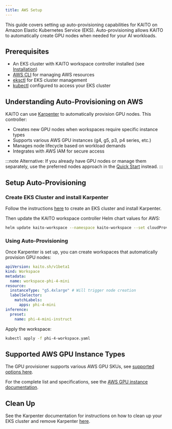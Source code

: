 ```yaml
---
title: AWS Setup
---
```


This guide covers setting up auto-provisioning capabilities for KAITO on Amazon Elastic Kubernetes Service (EKS). Auto-provisioning allows KAITO to automatically create GPU nodes when needed for your AI workloads.

## Prerequisites

- An EKS cluster with KAITO workspace controller installed (see [Installation](installation))
- [AWS CLI](https://docs.aws.amazon.com/cli/latest/userguide/getting-started-install.html) for managing AWS resources
- [eksctl](https://eksctl.io/installation/) for EKS cluster management
- [kubectl](https://kubernetes.io/docs/tasks/tools/) configured to access your EKS cluster

## Understanding Auto-Provisioning on AWS

KAITO can use [Karpenter](https://karpenter.sh/) to automatically provision GPU nodes. This controller:

- Creates new GPU nodes when workspaces require specific instance types
- Supports various AWS GPU instances (g4, g5, p3, p4 series, etc.)
- Manages node lifecycle based on workload demands
- Integrates with AWS IAM for secure access

:::note
Alternative: If you already have GPU nodes or manage them separately, use the preferred nodes approach in the [Quick Start](quick-start) instead.
:::

## Setup Auto-Provisioning

### Create EKS Cluster and install Karpenter

Follow the instructions [here](https://karpenter.sh/docs/getting-started/getting-started-with-karpenter/) to create an EKS cluster and install Karpenter.

Then update the KAITO workspace controller Helm chart values for AWS:

```bash
helm update kaito-workspace --namespace kaito-workspace --set cloudProviderName=aws
```

### Using Auto-Provisioning

Once Karpenter is set up, you can create workspaces that automatically provision GPU nodes:

```yaml title="phi-4-workspace.yaml"
apiVersion: kaito.sh/v1beta1
kind: Workspace
metadata:
  name: workspace-phi-4-mini
resource:
  instanceType: "g5.4xlarge" # Will trigger node creation
  labelSelector:
    matchLabels:
      apps: phi-4-mini
inference:
  preset:
    name: phi-4-mini-instruct
```

Apply the workspace:

```bash
kubectl apply -f phi-4-workspace.yaml
```

## Supported AWS GPU Instance Types

The GPU provisioner supports various AWS GPU SKUs, see [supported options here](https://github.com/kaito-project/kaito/blob/main/pkg/sku/aws_sku_handler.go).

For the complete list and specifications, see the [AWS GPU instance documentation](https://docs.aws.amazon.com/dlami/latest/devguide/gpu.html).

## Clean Up

See the Karpenter documentation for instructions on how to clean up your EKS cluster and remove Karpenter [here](https://karpenter.sh/docs/getting-started/getting-started-with-karpenter/#9-delete-the-cluster).
